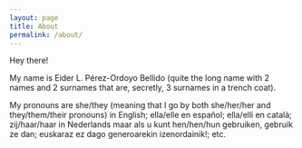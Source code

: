 ```yaml
---
layout: page
title: About
permalink: /about/
---
```


Hey there!

My name is Eider L. Pérez-Ordoyo Bellido (quite the long name with 2 names and 2 surnames that are, secretly, 3 surnames in a trench coat). 

My pronouns are she/they (meaning that I go by both she/her/her and they/them/their pronouns) in English; ella/elle en español; ella/elli en català; zij/haar/haar in Nederlands maar als u kunt hen/hen/hun gebruiken, gebruik ze dan; euskaraz ez dago generoarekin izenordainik!; etc.

